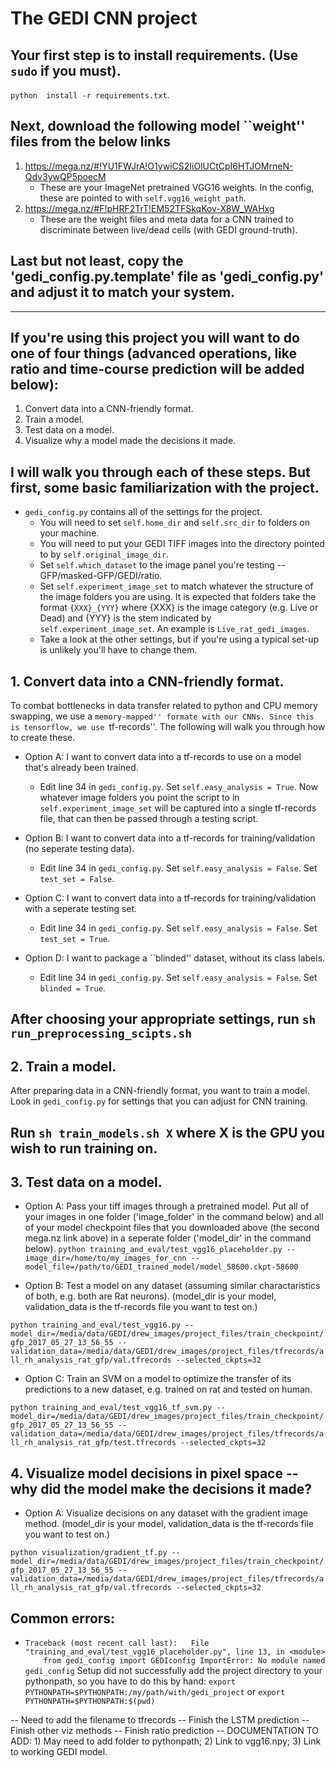 # The GEDI CNN project

## Your first step is to install requirements. (Use `sudo` if you must).
```python  install -r requirements.txt```.

## Next, download the following model ``weight'' files from the below links
1. https://mega.nz/#!YU1FWJrA!O1ywiCS2IiOlUCtCpI6HTJOMrneN-Qdv3ywQP5poecM
   * These are your ImageNet pretrained VGG16 weights. In the config, these are pointed to with `self.vgg16_weight_path`.
2. https://mega.nz/#F!pHRF2TrT!EM52TFSkqKov-X8W_WAHxg
   * These are the weight files and meta data for a CNN trained to discriminate between live/dead cells (with GEDI ground-truth). 

## Last but not least, copy the 'gedi_config.py.template' file as 'gedi_config.py' and adjust it to match your system.

---

## If you're using this project you will want to do one of four things (advanced operations, like ratio and time-course prediction will be added below):
1. Convert data into a CNN-friendly format.
2. Train a model.
3. Test data on a model.
4. Visualize why a model made the decisions it made.
## I will walk you through each of these steps. But first, some basic familiarization with the project.

* `gedi_config.py` contains all of the settings for the project.
  * You will need to set `self.home_dir` and `self.src_dir` to folders on your machine.
  * You will need to put your GEDI TIFF images into the directory pointed to by `self.original_image_dir`.
  * Set `self.which_dataset` to the image panel you're testing -- GFP/masked-GFP/GEDI/ratio.
  * Set `self.experiment_image_set` to match whatever the structure of the image folders you are using. It is expected that folders take the format `{XXX}_{YYY}` where {XXX} is the image category (e.g. Live or Dead) and {YYY} is the stem indicated by `self.experiment_image_set`. An example is `Live_rat_gedi_images`.
  * Take a look at the other settings, but if you're using a typical set-up is unlikely you'll have to change them.



## 1. Convert data into a CNN-friendly format.
To combat bottlenecks in data transfer related to python and CPU memory swapping, we use a ``memory-mapped'' formate with our CNNs. Since this is tensorflow, we use ``tf-records''. The following will walk you through how to create these.

* Option A: I want to convert data into a tf-records to use on a model that's already been trained.
  * Edit line 34 in `gedi_config.py`. Set `self.easy_analysis = True`. Now whatever image folders you point the script to in `self.experiment_image_set` will be captured into a single tf-records file, that can then be passed through a testing script.

* Option B: I want to convert data into a tf-records for training/validation (no seperate testing data).
  * Edit line 34 in `gedi_config.py`. Set `self.easy_analysis = False`. Set `test_set = False`. 

* Option C: I want to convert data into a tf-records for training/validation with a seperate testing set.
  * Edit line 34 in `gedi_config.py`. Set `self.easy_analysis = False`. Set `test_set = True`.

* Option D: I want to package a ``blinded'' dataset, without its class labels.
  * Edit line 34 in `gedi_config.py`. Set `self.easy_analysis = False`. Set `blinded = True`.

## After choosing your appropriate settings, run `sh run_preprocessing_scipts.sh`

## 2. Train a model.
After preparing data in a CNN-friendly format, you want to train a model. Look in `gedi_config.py` for settings that you can adjust for CNN training. 

## Run `sh train_models.sh X` where X is the GPU you wish to run training on. 

## 3. Test data on a model.
* Option A: Pass your tiff images through a pretrained model. Put all of your images in one folder ('image_folder' in the command below) and all of your model checkpoint files that you downloaded above (the second mega.nz link above) in a seperate folder ('model_dir' in the command below).
```python training_and_eval/test_vgg16_placeholder.py --image_dir=/home/to/my_images_for_cnn --model_file=/path/to/GEDI_trained_model/model_58600.ckpt-58600```

* Option B: Test a model on any dataset (assuming similar charactaristics of both, e.g. both are Rat neurons). (model_dir is your model, validation_data is the tf-records file you want to test on.)

```python training_and_eval/test_vgg16.py --model_dir=/media/data/GEDI/drew_images/project_files/train_checkpoint/gfp_2017_05_27_13_56_55 --validation_data=/media/data/GEDI/drew_images/project_files/tfrecords/all_rh_analysis_rat_gfp/val.tfrecords --selected_ckpts=32```

* Option C: Train an SVM on a model to optimize the transfer of its predictions to a new dataset, e.g. trained on rat and tested on human.

```python training_and_eval/test_vgg16_tf_svm.py --model_dir=/media/data/GEDI/drew_images/project_files/train_checkpoint/gfp_2017_05_27_13_56_55 --validation_data=/media/data/GEDI/drew_images/project_files/tfrecords/all_rh_analysis_rat_gfp/test.tfrecords --selected_ckpts=32```

## 4. Visualize model decisions in pixel space -- why did the model make the decisions it made?
* Option A: Visualize decisions on any dataset with the gradient image method. (model_dir is your model, validation_data is the tf-records file you want to test on.)

```python visualization/gradient_tf.py --model_dir=/media/data/GEDI/drew_images/project_files/train_checkpoint/gfp_2017_05_27_13_56_55 --validation_data=/media/data/GEDI/drew_images/project_files/tfrecords/all_rh_analysis_rat_gfp/val.tfrecords --selected_ckpts=32```
 

## Common errors:
* `Traceback (most recent call last):
  File "training_and_eval/test_vgg16_placeholder.py", line 13, in <module>
    from gedi_config import GEDIconfig
ImportError: No module named gedi_config`
Setup did not successfully add the project directory to your pythonpath, so you have to do this by hand: `export PYTHONPATH=$PYTHONPATH:/my/path/with/gedi_project` or `export PYTHONPATH=$PYTHONPATH:$(pwd)`


-- Need to add the filename to tfrecords
-- Finish the LSTM prediction
-- Finish other viz methods
-- Finish ratio prediction
-- DOCUMENTATION TO ADD: 1) May need to add folder to pythonpath; 2) Link to vgg16.npy; 3) Link to working GEDI model.                
